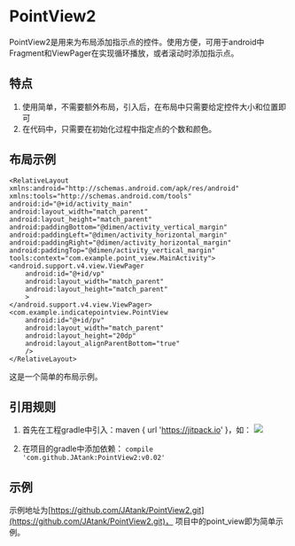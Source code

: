 # PointView2 #

PointView2是用来为布局添加指示点的控件。使用方便，可用于android中Fragment和ViewPager在实现循环播放，或者滚动时添加指示点。

## 特点 ##


1. 使用简单，不需要额外布局，引入后，在布局中只需要给定控件大小和位置即可
2. 在代码中，只需要在初始化过程中指定点的个数和颜色。


## 布局示例 ##
    <RelativeLayout xmlns:android="http://schemas.android.com/apk/res/android"
	xmlns:tools="http://schemas.android.com/tools" android:id="@+id/activity_main"
	android:layout_width="match_parent" android:layout_height="match_parent"
	android:paddingBottom="@dimen/activity_vertical_margin"
	android:paddingLeft="@dimen/activity_horizontal_margin"
	android:paddingRight="@dimen/activity_horizontal_margin"
	android:paddingTop="@dimen/activity_vertical_margin"
	tools:context="com.example.point_view.MainActivity">
	<android.support.v4.view.ViewPager
	    android:id="@+id/vp"
	    android:layout_width="match_parent"
	    android:layout_height="match_parent"
	    >
	</android.support.v4.view.ViewPager>
	<com.example.indicatepointview.PointView
	    android:id="@+id/pv"
	    android:layout_width="match_parent"
	    android:layout_height="20dp"
	    android:layout_alignParentBottom="true"
	    />
	</RelativeLayout>
这是一个简单的布局示例。

## 引用规则 ##
1. 首先在工程gradle中引入：maven { url 'https://jitpack.io' }，如：
	 ![](https://i.imgur.com/2RyViNS.png)
 
2. 在项目的gradle中添加依赖： 
	`compile 'com.github.JAtank:PointView2:v0.02'`

## 示例 ##
示例地址为[https://github.com/JAtank/PointView2.git](https://github.com/JAtank/PointView2.git)，
项目中的point_view即为简单示例。